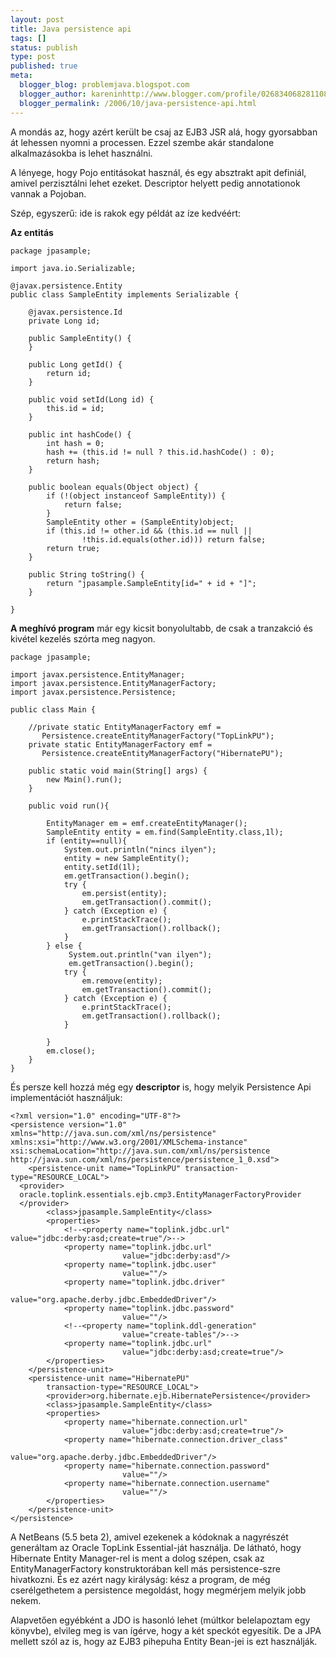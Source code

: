 ```yaml
---
layout: post
title: Java persistence api
tags: []
status: publish
type: post
published: true
meta:
  blogger_blog: problemjava.blogspot.com
  blogger_author: kareninhttp://www.blogger.com/profile/02683406828110839343noreply@blogger.com
  blogger_permalink: /2006/10/java-persistence-api.html
---
```

A mondás az, hogy azért került be csaj az EJB3 JSR alá, hogy gyorsabban át
lehessen nyomni a processen. Ezzel szembe akár standalone alkalmazásokba is
lehet használni.

A lényege, hogy Pojo entitásokat használ, és egy absztrakt apit definiál,
amivel perzisztálni lehet ezeket. Descriptor helyett pedig annotationok vannak
a Pojoban.

Szép, egyszerű: ide is rakok egy példát az íze kedvéért:

**Az entitás**
    
    
    package jpasample;
    
    import java.io.Serializable;
    
    @javax.persistence.Entity
    public class SampleEntity implements Serializable {
    
        @javax.persistence.Id
        private Long id;
    
        public SampleEntity() {
        }
    
        public Long getId() {
            return id;
        }
    
        public void setId(Long id) {
            this.id = id;
        }
    
        public int hashCode() {
            int hash = 0;
            hash += (this.id != null ? this.id.hashCode() : 0);
            return hash;
        }
    
        public boolean equals(Object object) {
            if (!(object instanceof SampleEntity)) {
                return false;
            }
            SampleEntity other = (SampleEntity)object;
            if (this.id != other.id && (this.id == null ||
                    !this.id.equals(other.id))) return false;
            return true;
        }
    
        public String toString() {
            return "jpasample.SampleEntity[id=" + id + "]";
        }
    
    }
    

**A meghívó program** már egy kicsit bonyolultabb, de csak a tranzakció és kivétel kezelés szórta meg nagyon. 
    
    
    package jpasample;
    
    import javax.persistence.EntityManager;
    import javax.persistence.EntityManagerFactory;
    import javax.persistence.Persistence;
    
    public class Main {
    
        //private static EntityManagerFactory emf =
           Persistence.createEntityManagerFactory("TopLinkPU");
        private static EntityManagerFactory emf =
           Persistence.createEntityManagerFactory("HibernatePU");
    
        public static void main(String[] args) {
            new Main().run();
        }
    
        public void run(){
    
            EntityManager em = emf.createEntityManager();
            SampleEntity entity = em.find(SampleEntity.class,1l);
            if (entity==null){
                System.out.println("nincs ilyen");
                entity = new SampleEntity();
                entity.setId(1l);
                em.getTransaction().begin();
                try {
                    em.persist(entity);
                    em.getTransaction().commit();
                } catch (Exception e) {
                    e.printStackTrace();
                    em.getTransaction().rollback();
                }
            } else {
                 System.out.println("van ilyen");
                 em.getTransaction().begin();
                try {
                    em.remove(entity);
                    em.getTransaction().commit();
                } catch (Exception e) {
                    e.printStackTrace();
                    em.getTransaction().rollback();
                }
    
            }
            em.close();
        }
    }
    

És persze kell hozzá még egy **descriptor** is, hogy melyik Persistence Api
implementációt használjuk:

    
    
    <?xml version="1.0" encoding="UTF-8"?>
    <persistence version="1.0" xmlns="http://java.sun.com/xml/ns/persistence"
    xmlns:xsi="http://www.w3.org/2001/XMLSchema-instance" xsi:schemaLocation="http://java.sun.com/xml/ns/persistence
    http://java.sun.com/xml/ns/persistence/persistence_1_0.xsd">
        <persistence-unit name="TopLinkPU" transaction-type="RESOURCE_LOCAL">
      <provider>
      oracle.toplink.essentials.ejb.cmp3.EntityManagerFactoryProvider
      </provider>
            <class>jpasample.SampleEntity</class>
            <properties>
                <!--<property name="toplink.jdbc.url" value="jdbc:derby:asd;create=true"/>-->
                <property name="toplink.jdbc.url"
                             value="jdbc:derby:asd"/>
                <property name="toplink.jdbc.user"
                             value=""/>
                <property name="toplink.jdbc.driver"
                             value="org.apache.derby.jdbc.EmbeddedDriver"/>
                <property name="toplink.jdbc.password"
                             value=""/>
                <!--<property name="toplink.ddl-generation"
                             value="create-tables"/>-->
                <property name="toplink.jdbc.url"
                             value="jdbc:derby:asd;create=true"/>
            </properties>
        </persistence-unit>
        <persistence-unit name="HibernatePU"
            transaction-type="RESOURCE_LOCAL">
            <provider>org.hibernate.ejb.HibernatePersistence</provider>
            <class>jpasample.SampleEntity</class>
            <properties>
                <property name="hibernate.connection.url"
                             value="jdbc:derby:asd;create=true"/>
                <property name="hibernate.connection.driver_class"
                             value="org.apache.derby.jdbc.EmbeddedDriver"/>
                <property name="hibernate.connection.password"
                             value=""/>
                <property name="hibernate.connection.username"
                             value=""/>
            </properties>
        </persistence-unit>
    </persistence>
    

A NetBeans (5.5 beta 2), amivel ezekenek a kódoknak a nagyrészét generáltam az
Oracle TopLink Essential-ját használja. De látható, hogy Hibernate Entity
Manager-rel is ment a dolog szépen, csak az EntityManagerFactory
konstruktorában kell más persistence-szre hivatkozni. És ez azért nagy
királyság: kész a program, de még cserélgethetem a persistence megoldást, hogy
megmérjem melyik jobb nekem.

Alapvetően egyébként a JDO is hasonló lehet (múltkor belelapoztam egy
könyvbe), elvileg meg is van ígérve, hogy a két speckót egyesítik. De a JPA
mellett szól az is, hogy az EJB3 pihepuha Entity Bean-jei is ezt használják.

